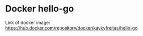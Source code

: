 
# Docker hello-go

Link of docker image: https://hub.docker.com/repository/docker/kaykyfreitas/hello-go

